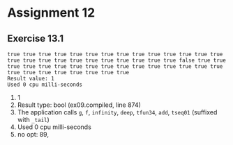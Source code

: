 # Assignment 12

## Exercise 13.1

```
true true true true true true true true true true true true true true true true true true true true true true true true true false true true true true true true true true true true true true true true true true true true true true true true true true 
Result value: 1
Used 0 cpu milli-seconds
```

1. 1
2. Result type: bool (ex09.compiled, line 874)
3. The application calls `g`, `f`, `infinity`, `deep`, `tfun34`, `add`, `tseq01` (suffixed with `_tail`)
4. Used 0 cpu milli-seconds
5. no opt: 89, 
